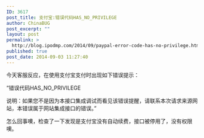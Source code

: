 ```yaml
---
ID: 3617
post_title: 支付宝:错误代码HAS_NO_PRIVILEGE
author: ChinaBUG
post_excerpt: ""
layout: post
permalink: >
  http://blog.ipodmp.com/2014/09/paypal-error-code-has-no-privilege.html
published: true
post_date: 2014-09-03 11:27:40
---
```

今天客服反应，在使用支付宝支付时出现如下错误提示：

“错误代码HAS_NO_PRIVILEGE

说明：如果您不是因为本接口集成调试而看见该错误提醒，请联系本次请求来源网站，本错误属于网站集成接口的错误。”

怎么回事噢，检查了一下发现是支付宝没有自动续费，接口被停用了，没有权限噢。